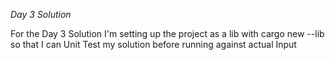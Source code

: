 *Day 3 Solution*

For the Day 3 Solution I'm setting up the project as a lib with cargo new --lib so that I can Unit Test my solution before running against actual Input